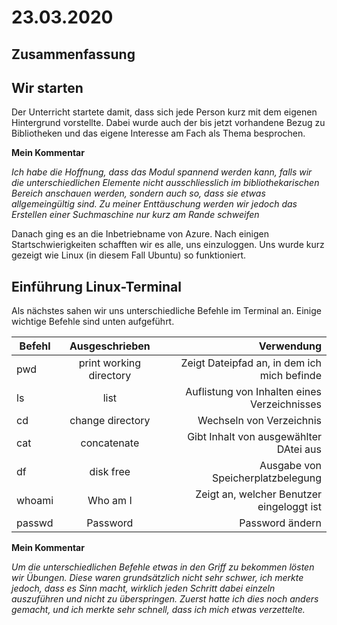 # 23.03.2020
## Zusammenfassung

## Wir starten
Der Unterricht startete damit, dass sich jede Person kurz mit dem eigenen Hintergrund vorstellte. Dabei wurde auch der bis jetzt vorhandene Bezug zu Bibliotheken und das eigene Interesse am Fach als Thema besprochen.

**Mein Kommentar**

*Ich habe die Hoffnung, dass das Modul spannend werden kann, falls wir die unterschiedlichen Elemente nicht ausschliesslich im bibliothekarischen Bereich anschauen werden, sondern auch so, dass sie etwas allgemeingültig sind. Zu meiner Enttäuschung werden wir jedoch das Erstellen einer Suchmaschine nur kurz am Rande schweifen*

Danach ging es an die Inbetriebname von Azure. Nach einigen Startschwierigkeiten schafften wir es alle, uns einzuloggen. Uns wurde kurz gezeigt wie Linux (in diesem Fall Ubuntu) so funktioniert. 

## Einführung Linux-Terminal
Als nächstes sahen wir uns unterschiedliche Befehle im Terminal an. Einige wichtige Befehle sind unten aufgeführt. 

| Befehl        | Ausgeschrieben         | Verwendung                                          |
| ------------- |:----------------------:| ---------------------------------------------------:|
|pwd            |print working directory | Zeigt Dateipfad an, in dem ich mich befinde      |
|ls             |list                    | Auflistung von Inhalten eines Verzeichnisses     |
|cd             |change directory        |Wechseln von Verzeichnis                          |
|cat            |concatenate             | Gibt Inhalt von ausgewählter DAtei aus           |
|df             |disk free               | Ausgabe von Speicherplatzbelegung                |
|whoami         |Who am I                |Zeigt an, welcher Benutzer eingeloggt ist         |
|passwd         |Password                | Password ändern                                  |


**Mein Kommentar**

*Um die unterschiedlichen Befehle etwas in den Griff zu bekommen lösten wir Übungen. Diese waren grundsätzlich nicht sehr schwer, ich merkte jedoch, dass es Sinn macht, wirklich jeden Schritt dabei einzeln auszuführen und nicht zu überspringen. Zuerst hatte ich dies noch anders gemacht, und ich merkte sehr schnell, dass ich mich etwas verzettelte.*
